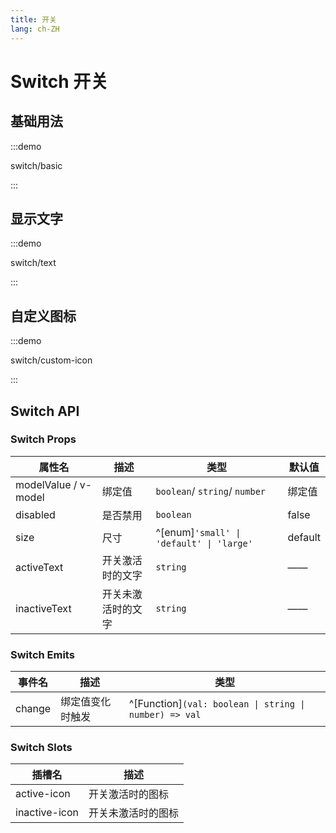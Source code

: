 ```yaml
---
title: 开关
lang: ch-ZH
---
```


# Switch 开关

## 基础用法

:::demo

switch/basic

:::

## 显示文字

:::demo

switch/text

:::

## 自定义图标

:::demo

switch/custom-icon

:::

## Switch API

### Switch Props

| 属性名               | 描述               | 类型                                     | 默认值  |
| -------------------- | ------------------ | ---------------------------------------- | ------- |
| modelValue / v-model | 绑定值             | `boolean`/ `string`/ `number`            | 绑定值  |
| disabled             | 是否禁用           | `boolean`                                | false   |
| size                 | 尺寸               | ^[enum]`'small' \| 'default' \| 'large'` | default |
| activeText           | 开关激活时的文字   | `string`                                 | ——      |
| inactiveText         | 开关未激活时的文字 | `string`                                 | ——      |

### Switch Emits

| 事件名 | 描述             | 类型                                                   |
| ------ | ---------------- | ------------------------------------------------------ |
| change | 绑定值变化时触发 | ^[Function]`(val: boolean \| string \| number) => val` |

### Switch Slots

| 插槽名        | 描述               |
| ------------- | ------------------ |
| active-icon   | 开关激活时的图标   |
| inactive-icon | 开关未激活时的图标 |
